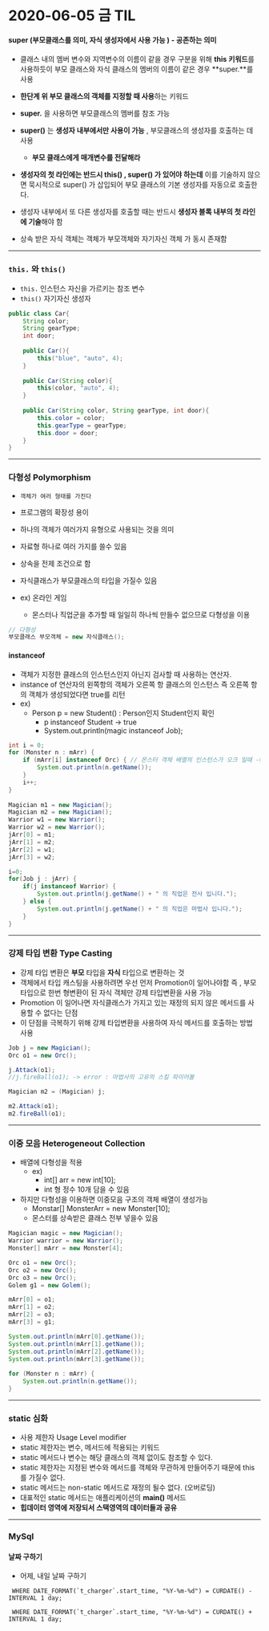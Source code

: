 # 2020-06-05 금 TIL

#### super (부모클래스를 의미, 자식 생성자에서 사용 가능 ) - 공존하는 의미

- 클래스 내의 멤버 변수와 지역변수의 이름이 같을 경우 구분을 위해 **this 키워드**를 사용하듯이 부모 클래스와 자식 클래스의 멤버의 이름이 같은 경우 **super.**를 사용 

- **한단계 위 부모 클래스의 객체를 지정할 때 사용**하는 키워드
- **super.** 을 사용하면 부모클래스의 멤버를 참조 가능
- **super()** 는 **생성자 내부에서만 사용이 가능** , 부모클래스의 생성자를 호출하는 데 사용 
  - **부모 클래스에게 매개변수를 전달해라**
- **생성자의 첫 라인에는 반드시 this() , super() 가 있어야 하는데** 이를 기술하지 않으면 묵시적으로 super() 가 삽입되어 부모 클래스의 기본 생성자를 자동으로 호출한다.
- 생성자 내부에서 또 다른 생성자를 호출할 때는 반드시 **생성자 블록 내부의 첫 라인에 기술**해야 함 

- 상속 받은 자식 객체는 객체가 부모객체와 자기자신 객체 가 동시 존재함

***

### ```this.``` 와 ```this()```

- ```this.```  인스턴스 자신을 가르키는 참조 변수
- ```this()``` 자기자신 생성자 

```java
public class Car{
    String color;
    String gearType;
    int door;
    
    public Car(){   
        this("blue", "auto", 4);
    }
    
    public Car(String color){
        this(color, "auto", 4);
    }
    
    public Car(String color, String gearType, int door){
		this.color = color;
        this.gearType = gearType;
        this.door = door;
    }
}
```

***

### 다형성 Polymorphism

- ```객체가 여러 형태를 가진다``` 
- 프로그램의 확장성 용이 
- 하나의 객체가 여러가지 유형으로 사용되는 것을 의미
- 자료형 하나로 여러 가지를 쓸수 있음 
- 상속을 전제 조건으로 함 
- 자식클래스가 부모클래스의 타입을 가질수 있음 

- ex)  온라인 게임 
  - 몬스터나 직업군을 추가할 때 일일히 하나씩 만들수 없으므로 다형성을 이용

```java
// 다형성
부모클래스 부모객체 = new 자식클래스();
```

#### instanceof

- 객체가 지정한 클래스의 인스턴스인지 아닌지 검사할 때 사용하는 연산자.
- instance of 연산자의 왼쪽항의 객체가 오른쪽 항 클래스의 인스턴스 즉 오른쪽 항의 객체가 생성되었다면 true를 리턴 
- ex)
  - Person p = new Student() : Person인지 Student인지 확인
    - p instanceof Student -> true
    - System.out.println(magic instanceof Job);

```java
int i = 0;
for (Monster n : mArr) {
	if (mArr[i] instanceof Orc) { // 몬스터 객체 배열의 인스턴스가 오크 일때 -> true
		System.out.println(n.getName());				
	}
	i++;
}
    
Magician m1 = new Magician();
Magician m2 = new Magician();		
Warrior w1 = new Warrior();
Warrior w2 = new Warrior();
jArr[0] = m1;
jArr[1] = m2;
jArr[2] = w1;
jArr[3] = w2;

i=0;
for(Job j : jArr) {
    if(j instanceof Warrior) {
        System.out.println(j.getName() + " 의 직업은 전사 입니다.");
    } else {
        System.out.println(j.getName() + " 의 직업은 마법사 입니다.");
    }
}
```



***

### 강제 타입 변환 Type Casting

- 강제 타입 변환은 **부모** 타입을 **자식** 타입으로 변환하는 것
- 객체에서 타입 캐스팅을 사용하려면 우선 먼저 Promotion이 일어나야함  즉 , 부모 타입으로 한번 형변환이 된 자식 객체만 강제 타입변환을 사용 가능 
- Promotion 이 일어나면 자식클래스가 가지고 있는 재정의 되지 않은 메서드를 사용할 수 없다는 단점
- 이 단점을 극복하기 위해 강제 타입변환을 사용하여 자식 메서드를 호출하는 방법 사용 

```java
Job j = new Magician();
Orc o1 = new Orc();

j.Attack(o1);
//j.fireBall(o1); -> error : 마법사의 고유의 스킬 파이어볼

Magician m2 = (Magician) j;

m2.Attack(o1);
m2.fireBall(o1);
```



***

### 이중 모음 Heterogeneout Collection

- 배열에 다형성을 적용
  - ex)
    - int[] arr = new int[10];
    - int 형 정수 10개 담을 수 있음
- 하지만 다형성을 이용하면 이중모음 구조의 객체 배열이 생성가능
  - Monstar[] MonsterArr = new Monster[10];
  - 몬스터를 상속받은 클래스 전부 넣을수 있음 

```java
Magician magic = new Magician();
Warrior warrior = new Warrior();
Monster[] mArr = new Monster[4];

Orc o1 = new Orc();
Orc o2 = new Orc();
Orc o3 = new Orc();
Golem g1 = new Golem();

mArr[0] = o1;
mArr[1] = o2;
mArr[2] = o3;
mArr[3] = g1;

System.out.println(mArr[0].getName());
System.out.println(mArr[1].getName());
System.out.println(mArr[2].getName());
System.out.println(mArr[3].getName());
	
for (Monster n : mArr) {
    System.out.println(n.getName());
}
```



***

### static 심화

- 사용 제한자 Usage Level modifier
- static 제한자는 변수, 메서드에 적용되는 키워드
- static 메서드나 변수는 해당 클래스의 객체 없이도 참조할 수 있다.
- static 제한자는 지정된 변수와 메서드를 객체와 무관하게 만들어주기 때문에 this를 가질수 없다.
- static 메서드는 non-static 메서드로 재정의 될수 없다. (오버로딩)
- 대표적인 static 메서드는 애플리케이션의 **main()** 메서드
- **힙데이터 영역에 저장되서 스택영역의 데이터들과 공유**

***

### MySql 

#### 날짜 구하기

- 어제, 내일 날짜 구하기 

``` WHERE DATE_FORMAT(`t_charger`.start_time, "%Y-%m-%d") = CURDATE() - INTERVAL 1 day;```

``` WHERE DATE_FORMAT(`t_charger`.start_time, "%Y-%m-%d") = CURDATE() + INTERVAL 1 day;```


